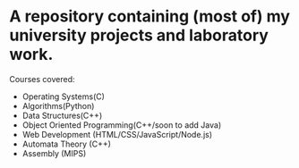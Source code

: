 # A repository containing (most of) my university projects and laboratory work.

Courses covered:
* Operating Systems(C)
* Algorithms(Python)
* Data Structures(C++)
* Object Oriented Programming(C++/soon to add Java)
* Web Development (HTML/CSS/JavaScript/Node.js)
* Automata Theory (C++)
* Assembly (MIPS)

